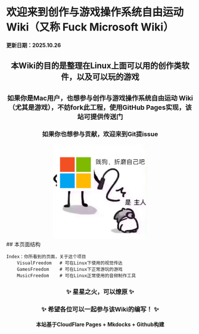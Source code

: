 # 欢迎来到创作与游戏操作系统自由运动 Wiki（又称 Fuck Microsoft Wiki）
#### 更新日期：2025.10.26
## <center>本Wiki的目的是整理在Linux上面可以用的创作类软件，以及可以玩的游戏</center>
## <center><small>如果你是Mac用户，也想参与创作与游戏操作系统自由运动 Wiki（尤其是游戏），不妨fork此工程，使用GitHub Pages实现，该站可提供传送门</small></center>
### <center> 如果你也想参与贡献，欢迎来到Git提issue </center> 
<div align="center">
   <img src="images/icon.jpg" alt="fuckms" width="50%">
</div>
## 本页面结构

    Index：你所看到的页面，关于这个项目
        VisualFreedom   # 可在Linux下使用的视觉传达
        GamesFreedom    # 可在Linux下正常游玩的游戏
        MusicFreedom    # 可在Linux正常使用的音频制作工具

### <center> ✨ 星星之火，可以燎原 ✨ </center> 
### <center> ✨ 希望各位可以一起参与该Wiki的编写！ ✨ </center>

#### <center> 本站基于CloudFlare Pages + Mkdocks + Github构建 </center>
